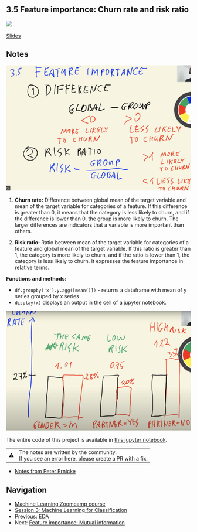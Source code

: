 ## 3.5 Feature importance: Churn rate and risk ratio

<a href="https://www.youtube.com/watch?v=fzdzPLlvs40&list=PL3MmuxUbc_hIhxl5Ji8t4O6lPAOpHaCLR"><img src="images/thumbnail-3-05.jpg"></a>

[Slides](https://www.slideshare.net/AlexeyGrigorev/ml-zoomcamp-3-machine-learning-for-classification)

## Notes

![05-calculate-diff-risk](./images/05-calculate-diff-risk.png)

1. **Churn rate:** Difference between global mean of the target variable and mean of the target variable for categories of a feature. If this difference is greater than 0, it means that the category is less likely to churn, and if the difference is lower than 0, the group is more likely to churn. The larger differences are indicators that a variable is more important than others.

2. **Risk ratio:** Ratio between mean of the target variable for categories of a feature and global mean of the target variable. If this ratio is greater than 1, the category is more likely to churn, and if the ratio is lower than 1, the category is less likely to churn. It expresses the feature importance in relative terms.

**Functions and methods:**

- `df.groupby('x').y.agg([mean()])` - returns a dataframe with mean of y series grouped by x series
- `display(x)` displays an output in the cell of a jupyter notebook.

![05-graph-compare](./images/05-graph-compare.png)

The entire code of this project is available in [this jupyter notebook](https://github.com/alexeygrigorev/mlbookcamp-code/blob/master/chapter-03-churn-prediction/03-churn.ipynb).

<table>
   <tr>
      <td>⚠️</td>
      <td>
         The notes are written by the community. <br>
         If you see an error here, please create a PR with a fix.
      </td>
   </tr>
</table>

- [Notes from Peter Ernicke](https://knowmledge.com/2023/09/28/ml-zoomcamp-2023-machine-learning-for-classification-part-5/)

## Navigation

- [Machine Learning Zoomcamp course](../)
- [Session 3: Machine Learning for Classification](./)
- Previous: [EDA](04-eda.md)
- Next: [Feature importance: Mutual information](06-mutual-info.md)
